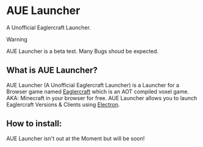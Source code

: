 # AUE Launcher
A Unofficial Eaglercraft Launcher.

> [!Warning]
> AUE Launcher is a beta test. Many Bugs shoud be expected.

## What is AUE Launcher?
AUE Launcher (A Unofficial Eaglercraft Launcher) is a Launcher for a Browser game named [Eaglercraft](https://eaglercraft.com) which is an AOT compiled voxel game. AKA: Minecraft in your browser for free. AUE Launcher allows you to launch Eaglercraft Versions & Clients using [Electron](https://electronjs.org).

## How to install:
AUE Launcher isn't out at the Moment but will be soon!

